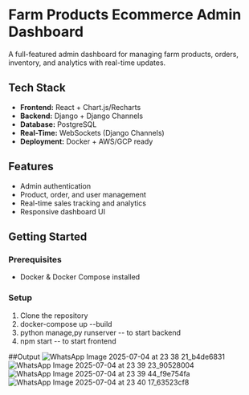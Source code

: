 # Farm Products Ecommerce Admin Dashboard

A full-featured admin dashboard for managing farm products, orders, inventory, and analytics with real-time updates.

## Tech Stack
- **Frontend:** React + Chart.js/Recharts
- **Backend:** Django + Django Channels
- **Database:** PostgreSQL
- **Real-Time:** WebSockets (Django Channels)
- **Deployment:** Docker + AWS/GCP ready

## Features
- Admin authentication
- Product, order, and user management
- Real-time sales tracking and analytics
- Responsive dashboard UI


## Getting Started

### Prerequisites
- Docker & Docker Compose installed

### Setup
1. Clone the repository
2. docker-compose up --build
3. python manage,py runserver -- to start backend
4. npm start -- to start frontend

##Output
![WhatsApp Image 2025-07-04 at 23 38 21_b4de6831](https://github.com/user-attachments/assets/a2cfd054-6b16-4c3d-a331-3cbe7d65fea5)
![WhatsApp Image 2025-07-04 at 23 39 23_90528004](https://github.com/user-attachments/assets/89dbc9f7-7d44-42e3-bda1-c50dfbacc8ff)
![WhatsApp Image 2025-07-04 at 23 39 44_f9e754fa](https://github.com/user-attachments/assets/ec2d0ef1-3138-4cf8-b665-d9aca4df9e03)
![WhatsApp Image 2025-07-04 at 23 40 17_63523cf8](https://github.com/user-attachments/assets/97dd7528-7fe5-4aab-a15e-d912b4629ab0)

